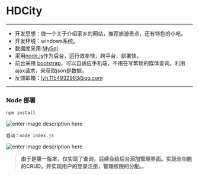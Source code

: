 # HDCity
---------
- 开发思想：做一个关于介绍家乡的网站，推荐旅游景点，还有特色的小吃。
- 开发环境：windows系统。
- 数据库采用:[MySql](https://www.mysql.com/)
- 采用[node.js](https://nodejs.org/en/)作为后台，运行效率快，跨平台，部署快。
- 前台采用 [bootstrap](http://getbootstrap.com/2.3.2/)，可以自适应手机端，不用在写繁琐的媒体查询。利用ajax请求，来获取json是数据。
- 反馈邮箱：<lyh.1154932963@qq.com>

---------

### Node 部署
``` 
npm install
```
![enter image description here](http://crm.daohangma.com/zuopin/lm20/liyonghui/github/1.png)
```
启动：node index.js
```
![enter image description here](http://crm.daohangma.com/zuopin/lm20/liyonghui/github/2.png)

> **由于是第一版本，仅实现了查询，后续会给后台添加管理界面。实现全功能的CRUD。并实现用户的登录注册，管理权限的分配。**。

